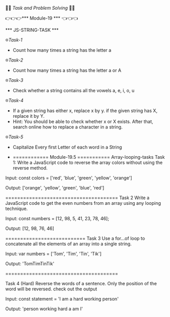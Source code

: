  
🏀🏀 *Task and Problem Solving* 🏀🏀
 
👉👉👉*** Module-19 *** 👈👈👈

*** JS-STRING-TASK ***

🔯*Task-1*
* Count how many times a string has the letter a 

🔯*Task-2*
* Count how many times a string has the letter a or A

🔯*Task-3*
* Check whether a string contains all the vowels a, e, i, o, u 

🔯*Task-4*
* If a given string has either x, replace x by y. if the given string has X, replace it by Y.
* Hint: You should be able to check whether x or X exists. After that, search online how to replace a character in a string.

🔯*Task-5*
* Capitalize Every first Letter of each word in a String 





 * ============ Module-19.5 ===========
Array-looping-tasks
Task 1:
Write a JavaScript code to reverse the array colors without using the reverse method.

Input: 
const colors = ['red', 'blue', 'green', 'yellow', 'orange']

Output:
['orange', 'yellow', 'green', 'blue', 'red']

======================================
Task 2
Write a JavaScript code to get the even numbers from an array using any looping technique.

Input: 
const numbers = [12, 98, 5, 41, 23, 78, 46];

Output:
[12, 98, 76, 46]

=========================== 
Task 3
Use a for...of loop to concatenate all the elements of an array into a single string.

Input: 
var numbers = ['Tom', 'Tim', 'Tin', 'Tik']

Output:
'TomTimTinTik'

======================================

Task 4 (Hard)
Reverse the words of a sentence. Only the position of the word will be reversed. check out the output

Input: 
const statement = 'I am a hard working person'

Output:
'person working hard a am I'